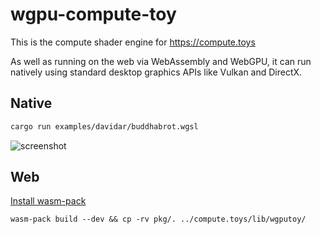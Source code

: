 # wgpu-compute-toy

This is the compute shader engine for https://compute.toys

As well as running on the web via WebAssembly and WebGPU, it can run natively using standard desktop graphics APIs like Vulkan and DirectX.

## Native

```sh
cargo run examples/davidar/buddhabrot.wgsl
```

![screenshot](https://user-images.githubusercontent.com/24291/230871630-7bee3977-8d24-4259-8af6-639232929672.png)

## Web

[Install wasm-pack](https://rustwasm.github.io/wasm-pack/installer/)

```
wasm-pack build --dev && cp -rv pkg/. ../compute.toys/lib/wgputoy/
```
